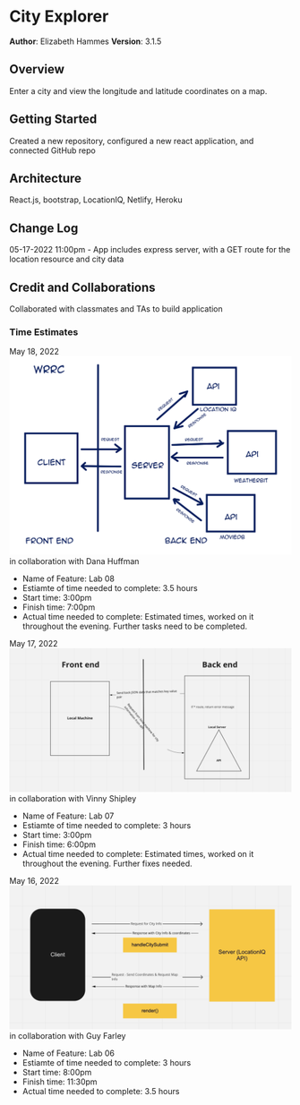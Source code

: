 # City Explorer

**Author**: Elizabeth Hammes
**Version**: 3.1.5

## Overview
Enter a city and view the longitude and latitude coordinates on a map.

## Getting Started
Created a new repository, configured a new react application, and connected GitHub repo

## Architecture
React.js, bootstrap, LocationIQ, Netlify, Heroku

## Change Log
05-17-2022 11:00pm - App includes express server, with a GET route for the location resource and city data

## Credit and Collaborations
Collaborated with classmates and TAs to build application

### Time Estimates

May 18, 2022
![](/public/img/wrrc-lab08.jpeg) in collaboration with Dana Huffman

- Name of Feature: Lab 08
- Estiamte of time needed to complete: 3.5 hours
- Start time: 3:00pm
- Finish time: 7:00pm
- Actual time needed to complete: Estimated times, worked on it throughout the evening. Further tasks need to be completed.

May 17, 2022
![](/public/img/051722.jpeg) in collaboration with Vinny Shipley

- Name of Feature: Lab 07
- Estiamte of time needed to complete: 3 hours
- Start time: 3:00pm
- Finish time: 6:00pm
- Actual time needed to complete: Estimated times, worked on it throughout the evening. Further fixes needed.

May 16, 2022
![](/public/img/051622.jpeg) in collaboration with Guy Farley

- Name of Feature: Lab 06
- Estiamte of time needed to complete: 3 hours
- Start time: 8:00pm
- Finish time: 11:30pm
- Actual time needed to complete: 3.5 hours
